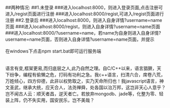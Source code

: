
##两种情况:
##1.未登录
###进入localhost:8000，则进入登录页面,点击注册可进入/regist页面进行注册
###进入localhost:8000/regist,可进入/regist页面进行注册
##2.登录后
###进入localhost:8000，则进入自身详情?username=name页面
###进入localhost:8000/regist，则进入自身详情?username=name页面
###进入localhost:8000/?username=name，若name为自身则进入自身详情?username=name页面，否则进入自身详情?username=name页面，并提示
<br>
<br>
在windows下点击npm start.bat即可运行服务端<br>
<br>
<br>
语言有变,框架更易,而归底层之人,此乃自然之理。自C/C++以来，语言猖獗，天下纷争，编程有偷懒之危，打码有功利之急。我c++语言，扫清六合，席卷八荒，万姓倾心，四方仰德，此非以权势取之，实乃天命所归也！我javascript语言，神文圣武，继承大统，应天合人，法尧禅舜，处各国以治万邦，这岂非天心人意乎？岂不闻古人云：顺天者昌，逆天者亡。若放弃mongodb、jade等，化整为零、轻装上阵，仍不失实用，国安民乐，岂不美哉？
